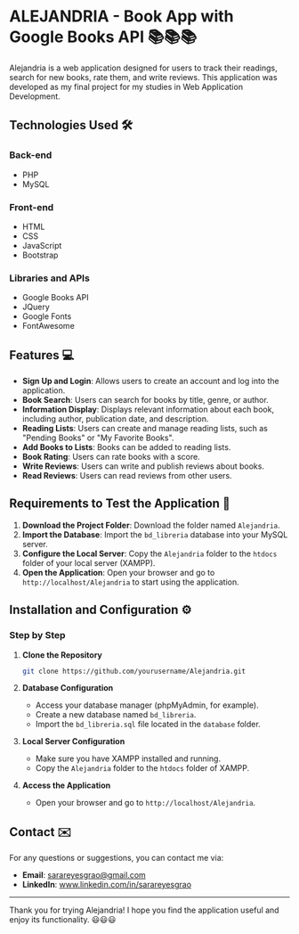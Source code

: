 
# ALEJANDRIA - Book App with Google Books API 📚📚📚

Alejandria is a web application designed for users to track their readings, search for new books, rate them, and write reviews. This application was developed as my final project for my studies in Web Application Development.

## Technologies Used 🛠️

### Back-end
- PHP
- MySQL

### Front-end
- HTML
- CSS
- JavaScript
- Bootstrap

### Libraries and APIs
- Google Books API
- JQuery
- Google Fonts
- FontAwesome

## Features 💻
- **Sign Up and Login**: Allows users to create an account and log into the application.
- **Book Search**: Users can search for books by title, genre, or author.
- **Information Display**: Displays relevant information about each book, including author, publication date, and description.
- **Reading Lists**: Users can create and manage reading lists, such as "Pending Books" or "My Favorite Books".
- **Add Books to Lists**: Books can be added to reading lists.
- **Book Rating**: Users can rate books with a score.
- **Write Reviews**: Users can write and publish reviews about books.
- **Read Reviews**: Users can read reviews from other users.

## Requirements to Test the Application 📝
1. **Download the Project Folder**: Download the folder named `Alejandria`.
2. **Import the Database**: Import the `bd_libreria` database into your MySQL server.
3. **Configure the Local Server**: Copy the `Alejandria` folder to the `htdocs` folder of your local server (XAMPP).
4. **Open the Application**: Open your browser and go to `http://localhost/Alejandria` to start using the application.

## Installation and Configuration ⚙️

### Step by Step

1. **Clone the Repository**
    ```sh
    git clone https://github.com/yourusername/Alejandria.git
    ```
2. **Database Configuration**
    - Access your database manager (phpMyAdmin, for example).
    - Create a new database named `bd_libreria`.
    - Import the `bd_libreria.sql` file located in the `database` folder.

3. **Local Server Configuration**
    - Make sure you have XAMPP installed and running.
    - Copy the `Alejandria` folder to the `htdocs` folder of XAMPP.

4. **Access the Application**
    - Open your browser and go to `http://localhost/Alejandria`.

## Contact ✉️

For any questions or suggestions, you can contact me via:
- **Email**: sarareyesgrao@gmail.com
- **LinkedIn**: www.linkedin.com/in/sarareyesgrao

---

Thank you for trying Alejandria! I hope you find the application useful and enjoy its functionality. 😃😃😃
